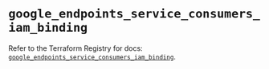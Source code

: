 # `google_endpoints_service_consumers_iam_binding`

Refer to the Terraform Registry for docs: [`google_endpoints_service_consumers_iam_binding`](https://registry.terraform.io/providers/hashicorp/google-beta/6.22.0/docs/resources/google_endpoints_service_consumers_iam_binding).
